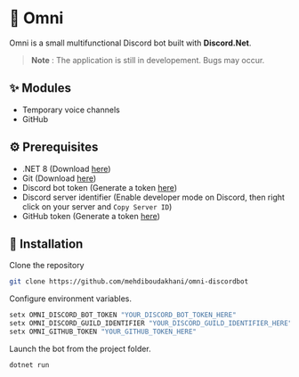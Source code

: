 # 🤖 Omni
Omni is a small multifunctional Discord bot built with **Discord.Net**.
> **Note** : The application is still in developement. Bugs may occur.

## ✨ Modules
- Temporary voice channels
- GitHub

## ⚙️ Prerequisites
- .NET 8 (Download [here](https://dotnet.microsoft.com/en-us/download))
- Git (Download [here](https://git-scm.com/))
- Discord bot token (Generate a token [here](https://discord.com/developers/applications))
- Discord server identifier (Enable developer mode on Discord, then right click on your server and `Copy Server ID`)
- GitHub token (Generate a token [here](https://github.com/settings/tokens))

## 🚀 Installation
Clone the repository
```bash
git clone https://github.com/mehdiboudakhani/omni-discordbot
```
Configure environment variables.
```bash
setx OMNI_DISCORD_BOT_TOKEN "YOUR_DISCORD_BOT_TOKEN_HERE"
setx OMNI_DISCORD_GUILD_IDENTIFIER "YOUR_DISCORD_GUILD_IDENTIFIER_HERE"
setx OMNI_GITHUB_TOKEN "YOUR_GITHUB_TOKEN_HERE"
```
Launch the bot from the project folder.
```bash
dotnet run
```

